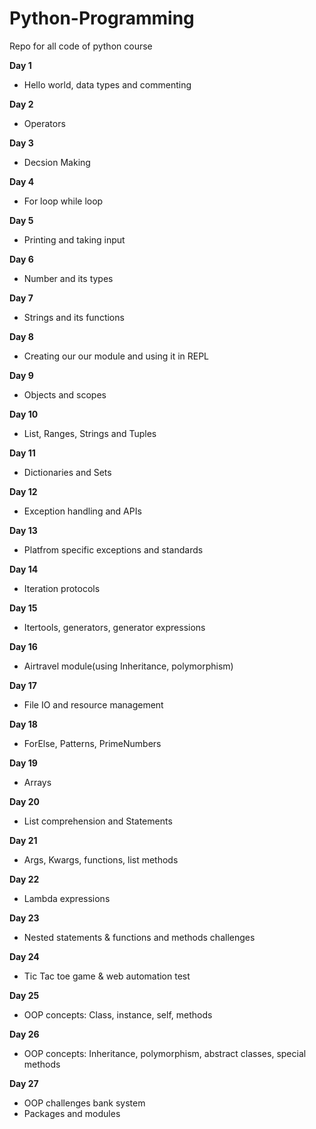 # Python-Programming
Repo for all code of python course

**Day 1**
- Hello world, data types and commenting

**Day 2**
- Operators

**Day 3**
- Decsion Making

**Day 4**
- For loop while loop

**Day 5**
- Printing and taking input

**Day 6**
- Number and its types

**Day 7**
- Strings and its functions

**Day 8**
- Creating our our module and using it in REPL

**Day 9**
- Objects and scopes

**Day 10**
- List, Ranges, Strings and Tuples

**Day 11**
- Dictionaries and Sets

**Day 12**
- Exception handling and APIs

**Day 13**
- Platfrom specific exceptions and standards

**Day 14**
- Iteration protocols

**Day 15**
- Itertools, generators, generator expressions

**Day 16**
- Airtravel module(using Inheritance, polymorphism)

**Day 17**
- File IO and resource management

**Day 18**
- ForElse, Patterns, PrimeNumbers

**Day 19**
- Arrays

**Day 20**
- List comprehension and Statements

**Day 21**
- Args, Kwargs, functions, list methods

**Day 22**
- Lambda expressions

**Day 23**
- Nested statements & functions and methods challenges 

**Day 24**
- Tic Tac toe game & web automation test

**Day 25**
- OOP concepts: Class, instance, self, methods

**Day 26**
- OOP concepts: Inheritance, polymorphism, abstract classes, special methods

**Day 27**
- OOP challenges bank system 
- Packages and modules



